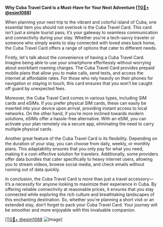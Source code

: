 **Why Cuba Travel Card is a Must-Have for Your Next Adventure [[TG💪+ @esim1088](https://t.me/s/esim1088)]**

When planning your next trip to the vibrant and colorful island of Cuba, one essential item you should not overlook is the Cuba Travel Card. This card isn’t just a simple tourist pass; it’s your gateway to seamless communication and connectivity during your stay. Whether you're a tech-savvy traveler or someone who simply wants to stay connected with loved ones back home, the Cuba Travel Card offers a range of options that cater to different needs.

Firstly, let's talk about the convenience of having a Cuba Travel Card. Imagine being able to use your smartphone effortlessly without worrying about exorbitant roaming charges. The Cuba Travel Card provides prepaid mobile plans that allow you to make calls, send texts, and access the internet at affordable rates. For those who rely heavily on their phones for navigation or staying in touch, this card ensures that you won’t be caught off guard by unexpected fees.

Moreover, the Cuba Travel Card comes in various types, including SIM cards and eSIMs. If you prefer physical SIM cards, these can easily be inserted into your device upon arrival, providing instant access to local networks. On the other hand, if you’re more inclined towards modern solutions, eSIMs offer a hassle-free alternative. With an eSIM, you can activate your plan remotely via a secure app, eliminating the need to carry multiple physical cards.

Another great feature of the Cuba Travel Card is its flexibility. Depending on the duration of your stay, you can choose from daily, weekly, or monthly plans. This adaptability ensures that you only pay for what you need, making it a cost-effective solution for travelers. Additionally, some providers offer data bundles that cater specifically to heavy internet users, allowing you to stream videos, browse social media, and check emails without running out of data quickly.

In conclusion, the Cuba Travel Card is more than just a travel accessory—it’s a necessity for anyone looking to maximize their experience in Cuba. By offering reliable connectivity at reasonable prices, it ensures that you stay connected while exploring the rich culture and breathtaking landscapes of this enchanting destination. So, whether you're planning a short visit or an extended stay, don’t forget to pack your Cuba Travel Card. Your journey will be smoother and more enjoyable with this invaluable companion.

[[TG💪+ @esim1088](https://t.me/s/esim1088) ![Image](https://i.postimg.cc/Y0z9fWf4/image.png)]